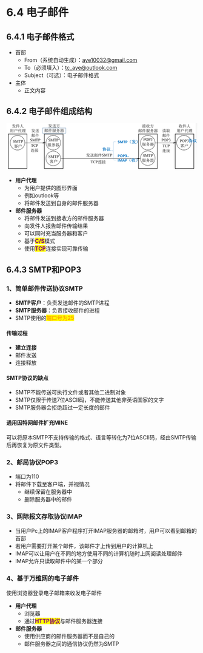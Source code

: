 # 6.4 电子邮件

## 6.4.1 电子邮件格式

- 首部
  - From（系统自动生成）：aye10032@gmail.com
  - To（必须填入）：tc_aye@outlook.com
  - Subject（可选）：电子邮件格式
- 主体
  - 正文内容

## 6.4.2 电子邮件组成结构

![电子邮件组成结构](../.gitbook/assets/电子邮件组成结构.png)

- **用户代理**
  - 为用户提供的图形界面
  - 例如outlook等
  - 将邮件发送到自身的邮件服务器
- **邮件服务器**
  - 将邮件发送到接收方的邮件服务器
  - 向发件人报告邮件传输结果
  - 可以同时充当服务器和客户
  - 基于<mark style="color:purple;">**C/S**</mark>模式
  - 使用<mark style="color:purple;">**TCP**</mark>连接实现可靠传输

## 6.4.3 SMTP和POP3

### 1、简单邮件传送协议SMTP

- **SMTP客户**：负责发送邮件的SMTP进程
- **SMTP服务器**：负责接收邮件的进程
- SMTP使用的<mark style="color:orange;">**端口号为25**</mark>

#### 传输过程

- **建立连接**
- 邮件发送
- 连接释放

#### SMTP协议的缺点

- SMTP不能传送可执行文件或者其他二进制对象
- SMTP仅限于传送7位ASCII码，不能传送其他非英语国家的文字
- SMTP服务器会拒绝超过一定长度的邮件

#### 通用因特网邮件扩充MINE

可以将原本SMTP不支持传输的格式、语言等转化为7位ASCII码，经由SMTP传输后再恢复为原文件类型。

### 2、邮局协议POP3

- 端口为110
- 将邮件下载至客户端，并视情况
  - 继续保留在服务器中
  - 删除服务器中的邮件

### 3、网际报文存取协议IMAP

- 当用户Pc上的IMAP客户程序打开IMAP服务器的邮箱时，用户可以看到邮箱的首部
- 若用户需要打开某个邮件，该邮件才上传到用户的计算机上
- IMAP可以让用户在不同的地方使用不同的计算机随时上网阅读处理邮件
- IMAP允许只读取邮件中的某一个部分

### 4、基于万维网的电子邮件

使用浏览器登录电子邮箱来收发电子邮件

- **用户代理**
  - 浏览器
  - 通过<mark style="color:purple;">**HTTP协议**</mark>与邮件服务器连接
- **邮件服务器**
  - 使用供应商的邮件服务器而不是自己的
  - 邮件服务器之间的通信协议仍然为SMTP

